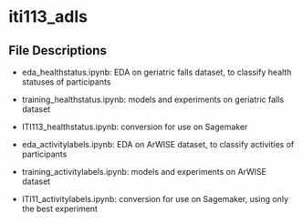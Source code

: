 # iti113_adls

## File Descriptions
* eda_healthstatus.ipynb: EDA on geriatric falls dataset, to classify health statuses of participants
* training_healthstatus.ipynb: models and experiments on geriatric falls dataset
* ITI113_healthstatus.ipynb: conversion for use on Sagemaker

* eda_activitylabels.ipynb: EDA on ArWISE dataset, to classify activities of participants
* training_activitylabels.ipynb: models and experiments on ArWISE dataset
* ITI11_activitylabels.ipynb: conversion for use on Sagemaker, using only the best experiment